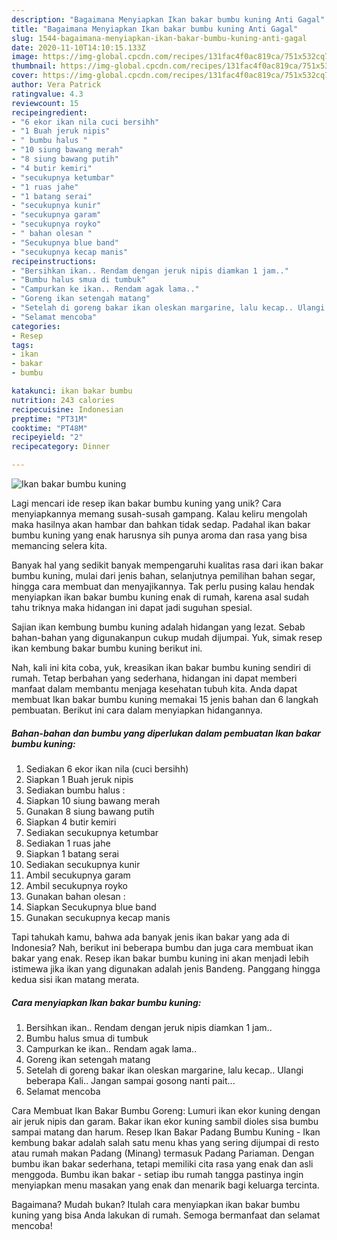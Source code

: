 ```yaml
---
description: "Bagaimana Menyiapkan Ikan bakar bumbu kuning Anti Gagal"
title: "Bagaimana Menyiapkan Ikan bakar bumbu kuning Anti Gagal"
slug: 1544-bagaimana-menyiapkan-ikan-bakar-bumbu-kuning-anti-gagal
date: 2020-11-10T14:10:15.133Z
image: https://img-global.cpcdn.com/recipes/131fac4f0ac819ca/751x532cq70/ikan-bakar-bumbu-kuning-foto-resep-utama.jpg
thumbnail: https://img-global.cpcdn.com/recipes/131fac4f0ac819ca/751x532cq70/ikan-bakar-bumbu-kuning-foto-resep-utama.jpg
cover: https://img-global.cpcdn.com/recipes/131fac4f0ac819ca/751x532cq70/ikan-bakar-bumbu-kuning-foto-resep-utama.jpg
author: Vera Patrick
ratingvalue: 4.3
reviewcount: 15
recipeingredient:
- "6 ekor ikan nila cuci bersihh"
- "1 Buah jeruk nipis"
- " bumbu halus "
- "10 siung bawang merah"
- "8 siung bawang putih"
- "4 butir kemiri"
- "secukupnya ketumbar"
- "1 ruas jahe"
- "1 batang serai"
- "secukupnya kunir"
- "secukupnya garam"
- "secukupnya royko"
- " bahan olesan "
- "Secukupnya blue band"
- "secukupnya kecap manis"
recipeinstructions:
- "Bersihkan ikan.. Rendam dengan jeruk nipis diamkan 1 jam.."
- "Bumbu halus smua di tumbuk"
- "Campurkan ke ikan.. Rendam agak lama.."
- "Goreng ikan setengah matang"
- "Setelah di goreng bakar ikan oleskan margarine, lalu kecap.. Ulangi beberapa Kali.. Jangan sampai gosong nanti pait..."
- "Selamat mencoba"
categories:
- Resep
tags:
- ikan
- bakar
- bumbu

katakunci: ikan bakar bumbu 
nutrition: 243 calories
recipecuisine: Indonesian
preptime: "PT31M"
cooktime: "PT48M"
recipeyield: "2"
recipecategory: Dinner

---
```



![Ikan bakar bumbu kuning](https://img-global.cpcdn.com/recipes/131fac4f0ac819ca/751x532cq70/ikan-bakar-bumbu-kuning-foto-resep-utama.jpg)

Lagi mencari ide resep ikan bakar bumbu kuning yang unik? Cara menyiapkannya memang susah-susah gampang. Kalau keliru mengolah maka hasilnya akan hambar dan bahkan tidak sedap. Padahal ikan bakar bumbu kuning yang enak harusnya sih punya aroma dan rasa yang bisa memancing selera kita.

Banyak hal yang sedikit banyak mempengaruhi kualitas rasa dari ikan bakar bumbu kuning, mulai dari jenis bahan, selanjutnya pemilihan bahan segar, hingga cara membuat dan menyajikannya. Tak perlu pusing kalau hendak menyiapkan ikan bakar bumbu kuning enak di rumah, karena asal sudah tahu triknya maka hidangan ini dapat jadi suguhan spesial.

Sajian ikan kembung bumbu kuning adalah hidangan yang lezat. Sebab bahan-bahan yang digunakanpun cukup mudah dijumpai. Yuk, simak resep ikan kembung bakar bumbu kuning berikut ini.


Nah, kali ini kita coba, yuk, kreasikan ikan bakar bumbu kuning sendiri di rumah. Tetap berbahan yang sederhana, hidangan ini dapat memberi manfaat dalam membantu menjaga kesehatan tubuh kita. Anda dapat membuat Ikan bakar bumbu kuning memakai 15 jenis bahan dan 6 langkah pembuatan. Berikut ini cara dalam menyiapkan hidangannya.

<!--inarticleads1-->

##### Bahan-bahan dan bumbu yang diperlukan dalam pembuatan Ikan bakar bumbu kuning:

1. Sediakan 6 ekor ikan nila (cuci bersihh)
1. Siapkan 1 Buah jeruk nipis
1. Sediakan  bumbu halus :
1. Siapkan 10 siung bawang merah
1. Gunakan 8 siung bawang putih
1. Siapkan 4 butir kemiri
1. Sediakan secukupnya ketumbar
1. Sediakan 1 ruas jahe
1. Siapkan 1 batang serai
1. Sediakan secukupnya kunir
1. Ambil secukupnya garam
1. Ambil secukupnya royko
1. Gunakan  bahan olesan :
1. Siapkan Secukupnya blue band
1. Gunakan secukupnya kecap manis


Tapi tahukah kamu, bahwa ada banyak jenis ikan bakar yang ada di Indonesia? Nah, berikut ini beberapa bumbu dan juga cara membuat ikan bakar yang enak. Resep ikan bakar bumbu kuning ini akan menjadi lebih istimewa jika ikan yang digunakan adalah jenis Bandeng. Panggang hingga kedua sisi ikan matang merata. 

<!--inarticleads2-->

##### Cara menyiapkan Ikan bakar bumbu kuning:

1. Bersihkan ikan.. Rendam dengan jeruk nipis diamkan 1 jam..
1. Bumbu halus smua di tumbuk
1. Campurkan ke ikan.. Rendam agak lama..
1. Goreng ikan setengah matang
1. Setelah di goreng bakar ikan oleskan margarine, lalu kecap.. Ulangi beberapa Kali.. Jangan sampai gosong nanti pait...
1. Selamat mencoba


Cara Membuat Ikan Bakar Bumbu Goreng: Lumuri ikan ekor kuning dengan air jeruk nipis dan garam. Bakar ikan ekor kuning sambil dioles sisa bumbu sampai matang dan harum. Resep Ikan Bakar Padang Bumbu Kuning - Ikan kembung bakar adalah salah satu menu khas yang sering dijumpai di resto atau rumah makan Padang (Minang) termasuk Padang Pariaman. Dengan bumbu ikan bakar sederhana, tetapi memiliki cita rasa yang enak dan asli menggoda. Bumbu ikan bakar - setiap ibu rumah tangga pastinya ingin menyiapkan menu masakan yang enak dan menarik bagi keluarga tercinta. 

Bagaimana? Mudah bukan? Itulah cara menyiapkan ikan bakar bumbu kuning yang bisa Anda lakukan di rumah. Semoga bermanfaat dan selamat mencoba!
